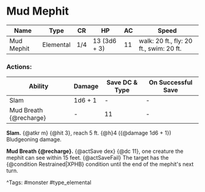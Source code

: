 # Mud Mephit

| Name | Type | CR | HP | AC | Speed |
|------|------|----|----|----|-------|
| Mud Mephit | Elemental | 1/4 | 13 (3d6 + 3) | 11 | walk: 20 ft., fly: 20 ft., swim: 20 ft. |

### Actions:

| Ability | Damage | Save DC & Type | On Successful Save |
|---------|--------|----------------|--------------------|
| Slam | 1d6 + 1 | - | - |
| Mud Breath {@recharge} | - | 11 | - |


**Slam.** {@atkr m} {@hit 3}, reach 5 ft. {@h}4 ({@damage 1d6 + 1}) Bludgeoning damage.

**Mud Breath {@recharge}.** {@actSave dex} {@dc 11}, one creature the mephit can see within 15 feet. {@actSaveFail} The target has the {@condition Restrained|XPHB} condition until the end of the mephit's next turn.

^Tags: #monster #type_elemental